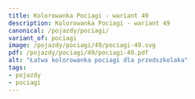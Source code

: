 ```yaml
---
title: Kolorowanka Pociagi - wariant 49
description: Kolorowanka Pociagi - wariant 49
canonical: /pojazdy/pociagi/
variant_of: pociagi
image: /pojazdy/pociagi/49/pociagi-49.svg
pdf: /pojazdy/pociagi/49/pociagi-49.pdf
alt: "Łatwa kolorowanka pociagi dla przedszkolaka"
tags:
- pojazdy
- pociagi
---
```

